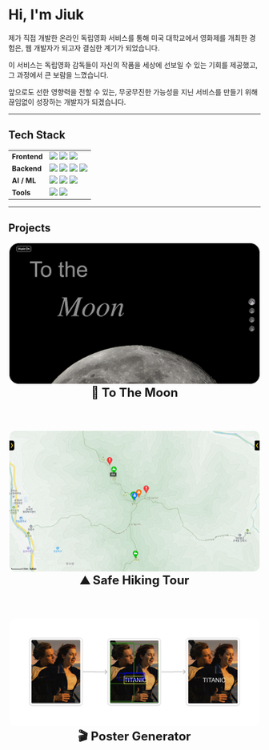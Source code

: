 # Hi, I'm Jiuk

제가 직접 개발한 온라인 독립영화 서비스를 통해 미국 대학교에서 영화제를 개최한 경험은, 웹 개발자가 되고자 결심한 계기가 되었습니다.

이 서비스는 독립영화 감독들이 자신의 작품을 세상에 선보일 수 있는 기회를 제공했고, 그 과정에서 큰 보람을 느꼈습니다.

앞으로도 선한 영향력을 전할 수 있는, 무궁무진한 가능성을 지닌 서비스를 만들기 위해 끊임없이 성장하는 개발자가 되겠습니다.

---

## Tech Stack

<table>
  <tr>
    <td><strong>Frontend</strong></td>
    <td>
      <img src="https://img.shields.io/badge/React-61DAFB?style=flat&logo=react&logoColor=white"/>
      <img src="https://img.shields.io/badge/Next.js-000000?style=flat&logo=next.js&logoColor=white"/>
      <img src="https://img.shields.io/badge/TypeScript-3178C6?style=flat&logo=typescript&logoColor=white"/>
    </td>
  </tr>
  <tr>
    <td><strong>Backend</strong></td>
    <td>
      <img src="https://img.shields.io/badge/Node.js-339933?style=flat&logo=node.js&logoColor=white"/>
      <img src="https://img.shields.io/badge/Express-000000?style=flat&logo=express&logoColor=white"/>
      <img src="https://img.shields.io/badge/AWS-232F3E?style=flat&logo=amazonaws&logoColor=white"/>
      <img src="https://img.shields.io/badge/GCP-4285F4?style=flat&logo=googlecloud&logoColor=white"/>
    </td>
  </tr>
  <tr>
    <td><strong>AI / ML</strong></td>
    <td>
      <img src="https://img.shields.io/badge/Python-3776AB?style=flat&logo=python&logoColor=white"/>
      <img src="https://img.shields.io/badge/TensorFlow-FF6F00?style=flat&logo=tensorflow&logoColor=white"/>
      <img src="https://img.shields.io/badge/OpenCV-5C3EE8?style=flat&logo=opencv&logoColor=white"/>
    </td>
  </tr>
  <tr>
    <td><strong>Tools</strong></td>
    <td>
      <img src="https://img.shields.io/badge/GitHub-181717?style=flat&logo=github&logoColor=white"/>
      <img src="https://img.shields.io/badge/Figma-F24E1E?style=flat&logo=figma&logoColor=white"/>
    </td>
  </tr>
</table>


---

## Projects

<div align="center">
  <div>
    <a href="https://github.com/moonjiuk/to-the-moon" target="_blank">
      <img src="./images/to-the-moon.png" width="500" style="border-radius: 12px;" />
    </a><br/>
    <strong style="font-size: 24px;">🌙 To The Moon</strong> <!-- 폰트 사이즈 변경 -->
  </div>
  
  <br/><br/>  <!-- 여백을 주기 위한 두 개의 br 태그 -->

  <div>
    <a href="https://github.com/moonjiuk/safe-hiking-tour" target="_blank">
      <img src="./images/safe-hiking-tour.png" width="500" style="border-radius: 12px;" />
    </a><br/>
    <strong style="font-size: 24px;">⛰️ Safe Hiking Tour</strong> <!-- 폰트 사이즈 변경 -->
  </div>
  
  <br/><br/>  <!-- 여백을 주기 위한 두 개의 br 태그 -->

  <div>
    <a href="https://github.com/moonjiuk/poster-generator" target="_blank">
      <img src="./images/poster-generator.png" width="500" style="border-radius: 12px;" />
    </a><br/>
    <strong style="font-size: 24px;">🎬 Poster Generator</strong> <!-- 폰트 사이즈 변경 -->
  </div>
</div>

